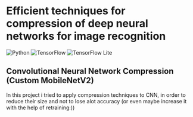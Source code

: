 # Efficient techniques for compression of deep neural networks for image recognition
![Python](https://img.shields.io/badge/Python-3.x-blue)
![TensorFlow](https://img.shields.io/badge/TensorFlow-2.x-orange)
![TensorFlow Lite](https://img.shields.io/badge/TensorFlow%20Lite-2.x-red)
## Convolutional Neural Network Compression (Custom MobileNetV2)
In this project i tried to apply compression techniques to CNN, in order to reduce their size and not to lose alot accuracy 
(or even maybe increase it with the help of retraining:))
